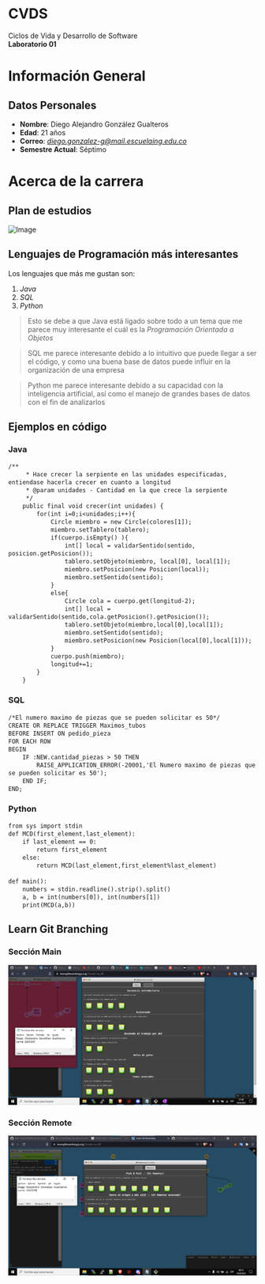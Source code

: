 # CVDS
Ciclos de Vida y Desarrollo de Software\
**Laboratorio 01**

# Información General
## Datos Personales

* **Nombre**: Diego Alejandro González Gualteros
* **Edad**: 21 años
* **Correo**: *diego.gonzalez-g@mail.escuelaing.edu.co*
* **Semestre Actual**: Séptimo

# Acerca de la carrera
## Plan de estudios
![Image](https://github.com/DiegoGonzalez2807/prueba_readme/blob/main/Resources/Plan_estudios.png) 

## Lenguajes de Programación más interesantes
Los lenguajes que más me gustan son:
1. *Java*
2. *SQL*
3. *Python*

>Esto se debe a que Java está ligado sobre todo a un tema que me parece muy interesante el cuál es la *Programación Orientada a Objetos*

> SQL me parece interesante debido a lo intuitivo que puede llegar a ser el código, y como una buena base de datos puede influir en la organización de una empresa

> Python me parece interesante debido a su capacidad con la inteligencia artificial, así como el manejo de grandes bases de datos con el fin de analizarlos

## Ejemplos en código
### Java
```
/**
     * Hace crecer la serpiente en las unidades especificadas, entiendase hacerla crecer en cuanto a longitud
     * @param unidades - Cantidad en la que crece la serpiente
     */
    public final void crecer(int unidades) {
        for(int i=0;i<unidades;i++){
            Circle miembro = new Circle(colores[1]);
            miembro.setTablero(tablero);
            if(cuerpo.isEmpty() ){
                int[] local = validarSentido(sentido, posicion.getPosicion());
                tablero.setObjeto(miembro, local[0], local[1]);
                miembro.setPosicion(new Posicion(local));
                miembro.setSentido(sentido);
            }
            else{
                Circle cola = cuerpo.get(longitud-2);
                int[] local = validarSentido(sentido,cola.getPosicion().getPosicion());
                tablero.setObjeto(miembro,local[0],local[1]);
                miembro.setSentido(sentido);
                miembro.setPosicion(new Posicion(local[0],local[1]));
            }
            cuerpo.push(miembro);
            longitud+=1;
        }
    }   
```
### SQL
```
/*El numero maximo de piezas que se pueden solicitar es 50*/
CREATE OR REPLACE TRIGGER Maximos_tubos
BEFORE INSERT ON pedido_pieza
FOR EACH ROW
BEGIN
	IF :NEW.cantidad_piezas > 50 THEN
		RAISE_APPLICATION_ERROR(-20001,'El Numero maximo de piezas que se pueden solicitar es 50');
	END IF;
END;
```

### Python
```
from sys import stdin
def MCD(first_element,last_element):
    if last_element == 0:
        return first_element
    else:
        return MCD(last_element,first_element%last_element)

def main():
    numbers = stdin.readline().strip().split()
    a, b = int(numbers[0]), int(numbers[1])
    print(MCD(a,b))
```
## Learn Git Branching
### Sección Main
![Image](https://github.com/DiegoGonzalez2807/lab1-cvds/blob/master/Diego%20Gonzalez/Resources/Seccion_Main.png) 

### Sección Remote
![Image](https://github.com/DiegoGonzalez2807/lab1-cvds/blob/master/Diego%20Gonzalez/Resources/Seccion_Remoto.png)

